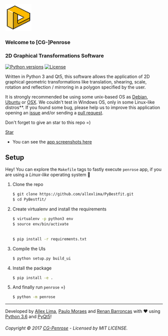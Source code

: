 <img src="https://github.com/allexlima/cg-penrose/blob/master/penrose/img/icon.png?raw=true" width="84">

### Welcome to [CG-]Penrose
### 2D Graphical Transformations Software

[![Python versions](https://img.shields.io/badge/python-3.6-blue.svg)]()
[![License](https://img.shields.io/badge/license-MIT-green.svg)]()

Written in Python 3 and Qt5, this software allows the application of 2D graphical geometric transformations like translation, shearing, scale, rotation and reflection / mirroring in a polygon specified by the user.

It is strongly recommended be using some unix-based OS as [Debian](http://debian.org), [Ubuntu](http://www.ubuntu.com/) or [OSX](http://www.apple.com/in/osx/). We couldn't test  in Windows OS, only in some Linux-like distros**. If you found some bug, please help us to improve this application opening an [issue](https://github.com/allexlima/cg-penrose/issues) and/or sending a [pull request](https://github.com/allexlima/cg-penrose/pulls). 

Don't forget to give an star to this repo =)

<!-- Place this tag where you want the button to render. -->
<a class="github-button" href="https://github.com/allexlima/cg-penrose" data-icon="octicon-star" data-size="large" data-show-count="true" aria-label="Star allexlima/cg-penrose on GitHub">Star</a>
<!-- Place this tag in your head or just before your close body tag. -->
<script async defer src="https://buttons.github.io/buttons.js"></script>

* You can see the [app screenshots here](https://github.com/allexlima/cg-penrose/tree/master/screenshots)

## Setup

Hey! You can explore the `Makefile` tags to fastly execute `penrose` app, if you are using a _Linux-like_ operating system :information_desk_person: 

1. Clone the repo
            
    ```bash
    $ git clone https://github.com/allexlima/PyBestfit.git
    $ cd PyBestfit/
    ```

2. Create virtualenv and install the requirements

    ```bash
    $ virtualenv -p python3 env  
    $ source env/bin/activate
    ```
    ```bash

    $ pip install -r requirements.txt
    ```

3. Compile the UIs

    ```bash
    $ python setup.py build_ui
    ```
    
4. Install the package

    ```bash
    $ pip install -e .
    ```
    
5. And finally run `penrose` =)

    ```bash
    $ python -m penrose
    ```

---

Developed by [Allex Lima](http://allexlima.com), [Paulo Moraes](http://www.moraespaulo.com/) and [Renan Barroncas](https://github.com/renanbarroncas) with ❤️ using [Python 3.6](https://www.python.org/) and [PyQt5](https://www.riverbankcomputing.com/software/pyqt/download)! 
###### Copyright © 2017 [CG-Penrose](https://github.com/allexlima/cg-penrose) - Licensed by MIT LICENSE.
